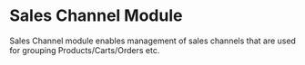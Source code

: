 # Sales Channel Module

Sales Channel module enables management of sales channels that are used for grouping Products/Carts/Orders etc.

